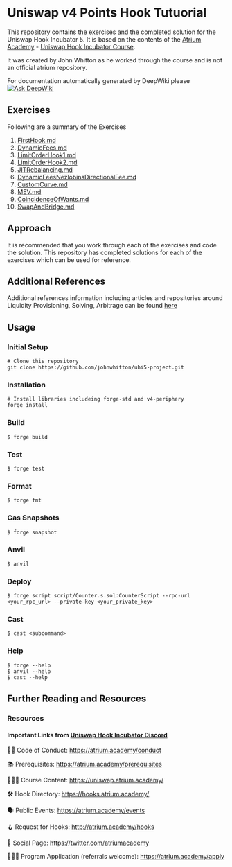 # Uniswap v4 Points Hook Tutuorial

This repository contains the exercises and the completed solution for the Uniswap Hook Incubator 5.
It is based on the contents of the [Atrium Academy](https://learn.atrium.academy/) - [Uniswap Hook Incubator Course](https://learn.atrium.academy/course/4b6c25df-f4c8-4b92-ab38-a930284d237e/intro).

It was created by John Whitton as he worked through the course and is not an official atrium repository.

For documentation automatically generated by DeepWiki please
[![Ask DeepWiki](https://deepwiki.com/badge.svg)](https://deepwiki.com/johnwhitton/uhi5-exercises)

## Exercises

Following are a summary of the Exercises

1. [FirstHook.md](./exercises/FirstHook.md)
2. [DynamicFees.md](./exercises/DynamicFees.md)
3. [LimitOrderHook1.md](./exercises/LimitOrderHook1.md)
4. [LimitOrderHook2.md](./exercises/LimitOrderHook2.md)
5. [JITRebalancing.md](./exercises/JITRebalancing.md)
6. [DynamicFeesNezlobinsDirectionalFee.md](./exercises/DynamicFeesNezlobinsDirectionalFee.md)
7. [CustomCurve.md](./exercises/CustomCurve.md)
8. [MEV.md](./exercises/MEV.md)
9. [CoincidenceOfWants.md](./exercises/CoincidenceOfWants.md)
10. [SwapAndBridge.md](./exercises/SwapAndBridge.md)

## Approach

It is recommended that you work through each of the exercises and code the solution.
This repository has completed solutions for each of the exercises which can be used for reference.

## Additional References

Additional references information including articles and repositories around Liquidity Provisioning, Solving, Arbitrage can be found [here](./README.md)

## Usage

### Initial Setup

```shell
# Clone this repository
git clone https://github.com/johnwhitton/uhi5-project.git
```

### Installation

```shell
# Install libraries includeing forge-std and v4-periphery
forge install
```

### Build

```shell
$ forge build
```

### Test

```shell
$ forge test
```

### Format

```shell
$ forge fmt
```

### Gas Snapshots

```shell
$ forge snapshot
```

### Anvil

```shell
$ anvil
```

### Deploy

```shell
$ forge script script/Counter.s.sol:CounterScript --rpc-url <your_rpc_url> --private-key <your_private_key>
```

### Cast

```shell
$ cast <subcommand>
```

### Help

```shell
$ forge --help
$ anvil --help
$ cast --help
```

## Further Reading and Resources

### Resources

#### Important Links from [Uniswap Hook Incubator Discord](https://discord.gg/MqMq4eN5)

🧑‍⚖️ Code of Conduct: https://atrium.academy/conduct

📚 Prerequisites: https://atrium.academy/prerequisites

🧑🏾‍🏫 Course Content: https://uniswap.atrium.academy/

🛠️ Hook Directory: https://hooks.atrium.academy/

🗣️ Public Events: https://atrium.academy/events

🪝 Request for Hooks: http://atrium.academy/hooks

📱 Social Page: https://twitter.com/atriumacademy

🧑🏽‍🎓 Program Application (referrals welcome): https://atrium.academy/apply
